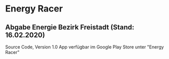 # Energy Racer
## Abgabe Energie Bezirk Freistadt (Stand: 16.02.2020)

Source Code, Version 1.0
App verfügbar im Google Play Store unter "Energy Racer"
